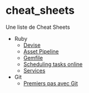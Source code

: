 # cheat_sheets
Une liste de Cheat Sheets

- Ruby
  - [Devise](https://github.com/felhix/cheat_sheets/blob/master/Ruby/devise.md)
  - [Asset Pipeline](https://github.com/felhix/cheat_sheets/blob/master/Ruby/asset_pipeline.md)
  - [Gemfile](https://github.com/felhix/cheat_sheets/blob/master/Ruby/Gemfile.rb)
  - [Scheduling tasks online](https://github.com/felhix/cheat_sheets/blob/master/Ruby/Scheduling_Tasks_Online.md)
  - [Services](https://github.com/felhix/cheat_sheets/blob/master/Ruby/Services.md)
- Git
  - [Premiers pas avec Git](https://github.com/felhix/cheat_sheets/blob/master/Git/Git.md)